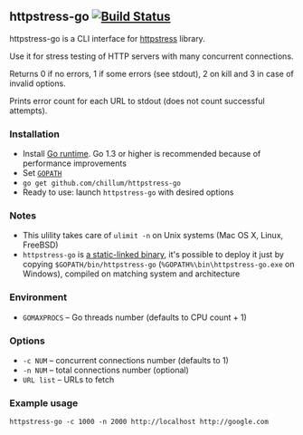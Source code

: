 ## httpstress-go [![Build Status](https://travis-ci.org/chillum/httpstress-go.svg?branch=master)](https://travis-ci.org/chillum/httpstress-go)

httpstress-go is a CLI interface for
[httpstress](https://github.com/chillum/httpstress.git) library.

Use it for stress testing of HTTP servers with many concurrent connections.

Returns 0 if no errors, 1 if some errors (see stdout), 2 on kill and 3 in case of invalid options.

Prints error count for each URL to stdout (does not count successful attempts).

### Installation
* Install [Go runtime](http://golang.org/doc/install).
  Go 1.3 or higher is recommended because of performance improvements
* Set [`GOPATH`](http://golang.org/doc/code.html#GOPATH)
* `go get github.com/chillum/httpstress-go`
* Ready to use: launch `httpstress-go` with desired options

### Notes
* This ulility takes care of `ulimit -n` on Unix systems (Mac OS X, Linux, FreeBSD)
* `httpstress-go` is
  [a static-linked binary](http://golang.org/doc/faq#Why_is_my_trivial_program_such_a_large_binary),
  it's possible to deploy it just by copying `$GOPATH/bin/httpstress-go`
  (`%GOPATH%\bin\httpstress-go.exe` on Windows),
  compiled on matching system and architecture

### Environment
* `GOMAXPROCS` – Go threads number (defaults to CPU count + 1)

### Options
* `-c NUM` – concurrent connections number (defaults to 1)
* `-n NUM` – total connections number (optional)
* `URL list` – URLs to fetch

### Example usage
`httpstress-go -c 1000 -n 2000 http://localhost http://google.com`
